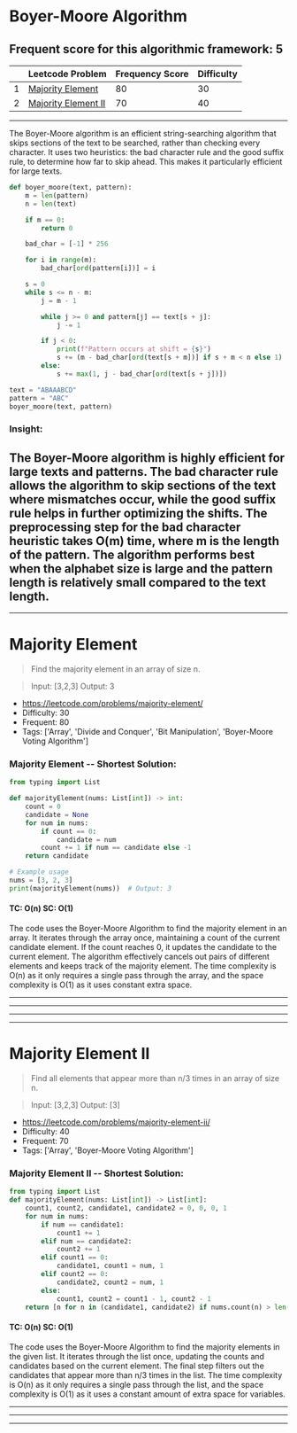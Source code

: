 # Boyer-Moore Algorithm
## Frequent score for this algorithmic framework: 5 

|     | Leetcode Problem | Frequency Score | Difficulty |
| --- | --- | --- | --- |
| 1 | [Majority Element](#majority-element) | 80 | 30 |
| 2 | [Majority Element II](#majority-element-ii) | 70 | 40 |
---
The Boyer-Moore algorithm is an efficient string-searching algorithm that skips sections of the text to be searched, rather than checking every character. It uses two heuristics: the bad character rule and the good suffix rule, to determine how far to skip ahead. This makes it particularly efficient for large texts.
```python
def boyer_moore(text, pattern):
    m = len(pattern)
    n = len(text)

    if m == 0:
        return 0

    bad_char = [-1] * 256

    for i in range(m):
        bad_char[ord(pattern[i])] = i

    s = 0
    while s <= n - m:
        j = m - 1

        while j >= 0 and pattern[j] == text[s + j]:
            j -= 1

        if j < 0:
            print(f"Pattern occurs at shift = {s}")
            s += (m - bad_char[ord(text[s + m])] if s + m < n else 1)
        else:
            s += max(1, j - bad_char[ord(text[s + j])])

text = "ABAAABCD"
pattern = "ABC"
boyer_moore(text, pattern)
```
### Insight:
The Boyer-Moore algorithm is highly efficient for large texts and patterns. The bad character rule allows the algorithm to skip sections of the text where mismatches occur, while the good suffix rule helps in further optimizing the shifts. The preprocessing step for the bad character heuristic takes O(m) time, where m is the length of the pattern. The algorithm performs best when the alphabet size is large and the pattern length is relatively small compared to the text length.
---
 --- 
# Majority Element
>Find the majority element in an array of size n.

>Input: [3,2,3]
Output: 3
- https://leetcode.com/problems/majority-element/
- Difficulty: 30
- Frequent: 80
- Tags: ['Array', 'Divide and Conquer', 'Bit Manipulation', 'Boyer-Moore Voting Algorithm']

### Majority Element -- Shortest Solution:
```python
from typing import List

def majorityElement(nums: List[int]) -> int:
    count = 0
    candidate = None
    for num in nums:
        if count == 0:
            candidate = num
        count += 1 if num == candidate else -1
    return candidate

# Example usage
nums = [3, 2, 3]
print(majorityElement(nums))  # Output: 3
```
#### TC: O(n) **SC:** O(1)

The code uses the Boyer-Moore Algorithm to find the majority element in an array. It iterates
through the array once, maintaining a count of the current candidate element. If the count reaches
0, it updates the candidate to the current element. The algorithm effectively cancels out pairs of
different elements and keeps track of the majority element. The time complexity is O(n) as it only
requires a single pass through the array, and the space complexity is O(1) as it uses constant extra
space.

---
---
---
 --- 
# Majority Element II
>Find all elements that appear more than n/3 times in an array of size n.

>Input: [3,2,3]
Output: [3]
- https://leetcode.com/problems/majority-element-ii/
- Difficulty: 40
- Frequent: 70
- Tags: ['Array', 'Boyer-Moore Voting Algorithm']

### Majority Element II -- Shortest Solution:
```python
from typing import List
def majorityElement(nums: List[int]) -> List[int]:
    count1, count2, candidate1, candidate2 = 0, 0, 0, 1
    for num in nums:
        if num == candidate1:
            count1 += 1
        elif num == candidate2:
            count2 += 1
        elif count1 == 0:
            candidate1, count1 = num, 1
        elif count2 == 0:
            candidate2, count2 = num, 1
        else:
            count1, count2 = count1 - 1, count2 - 1
    return [n for n in (candidate1, candidate2) if nums.count(n) > len(nums) // 3]
```
#### TC: O(n) **SC:** O(1)

The code uses the Boyer-Moore Algorithm to find the majority elements in the given list. It iterates
through the list once, updating the counts and candidates based on the current element. The final
step filters out the candidates that appear more than n/3 times in the list. The time complexity is
O(n) as it only requires a single pass through the list, and the space complexity is O(1) as it uses
a constant amount of extra space for variables.

---
---
---